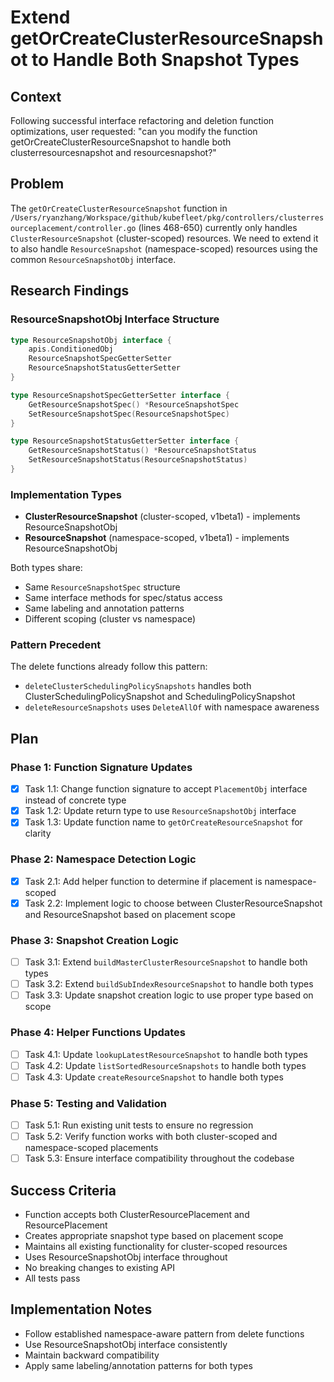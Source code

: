 # Extend getOrCreateClusterResourceSnapshot to Handle Both Snapshot Types

## Context

Following successful interface refactoring and deletion function optimizations, user requested: "can you modify the function getOrCreateClusterResourceSnapshot to handle both clusterresourcesnapshot and resourcesnapshot?"

## Problem

The `getOrCreateClusterResourceSnapshot` function in `/Users/ryanzhang/Workspace/github/kubefleet/pkg/controllers/clusterresourceplacement/controller.go` (lines 468-650) currently only handles `ClusterResourceSnapshot` (cluster-scoped) resources. We need to extend it to also handle `ResourceSnapshot` (namespace-scoped) resources using the common `ResourceSnapshotObj` interface.

## Research Findings

### ResourceSnapshotObj Interface Structure
```go
type ResourceSnapshotObj interface {
    apis.ConditionedObj
    ResourceSnapshotSpecGetterSetter
    ResourceSnapshotStatusGetterSetter
}

type ResourceSnapshotSpecGetterSetter interface {
    GetResourceSnapshotSpec() *ResourceSnapshotSpec
    SetResourceSnapshotSpec(ResourceSnapshotSpec)
}

type ResourceSnapshotStatusGetterSetter interface {
    GetResourceSnapshotStatus() *ResourceSnapshotStatus
    SetResourceSnapshotStatus(ResourceSnapshotStatus)
}
```

### Implementation Types
- **ClusterResourceSnapshot** (cluster-scoped, v1beta1) - implements ResourceSnapshotObj
- **ResourceSnapshot** (namespace-scoped, v1beta1) - implements ResourceSnapshotObj

Both types share:
- Same `ResourceSnapshotSpec` structure
- Same interface methods for spec/status access
- Same labeling and annotation patterns
- Different scoping (cluster vs namespace)

### Pattern Precedent
The delete functions already follow this pattern:
- `deleteClusterSchedulingPolicySnapshots` handles both ClusterSchedulingPolicySnapshot and SchedulingPolicySnapshot
- `deleteResourceSnapshots` uses `DeleteAllOf` with namespace awareness

## Plan

### Phase 1: Function Signature Updates
- [x] Task 1.1: Change function signature to accept `PlacementObj` interface instead of concrete type
- [x] Task 1.2: Update return type to use `ResourceSnapshotObj` interface
- [x] Task 1.3: Update function name to `getOrCreateResourceSnapshot` for clarity

### Phase 2: Namespace Detection Logic
- [x] Task 2.1: Add helper function to determine if placement is namespace-scoped
- [x] Task 2.2: Implement logic to choose between ClusterResourceSnapshot and ResourceSnapshot based on placement scope

### Phase 3: Snapshot Creation Logic
- [ ] Task 3.1: Extend `buildMasterClusterResourceSnapshot` to handle both types
- [ ] Task 3.2: Extend `buildSubIndexResourceSnapshot` to handle both types
- [ ] Task 3.3: Update snapshot creation logic to use proper type based on scope

### Phase 4: Helper Functions Updates
- [ ] Task 4.1: Update `lookupLatestResourceSnapshot` to handle both types
- [ ] Task 4.2: Update `listSortedResourceSnapshots` to handle both types
- [ ] Task 4.3: Update `createResourceSnapshot` to handle both types

### Phase 5: Testing and Validation
- [ ] Task 5.1: Run existing unit tests to ensure no regression
- [ ] Task 5.2: Verify function works with both cluster-scoped and namespace-scoped placements
- [ ] Task 5.3: Ensure interface compatibility throughout the codebase

## Success Criteria
- Function accepts both ClusterResourcePlacement and ResourcePlacement
- Creates appropriate snapshot type based on placement scope
- Maintains all existing functionality for cluster-scoped resources
- Uses ResourceSnapshotObj interface throughout
- No breaking changes to existing API
- All tests pass

## Implementation Notes
- Follow established namespace-aware pattern from delete functions
- Use ResourceSnapshotObj interface consistently
- Maintain backward compatibility
- Apply same labeling/annotation patterns for both types

